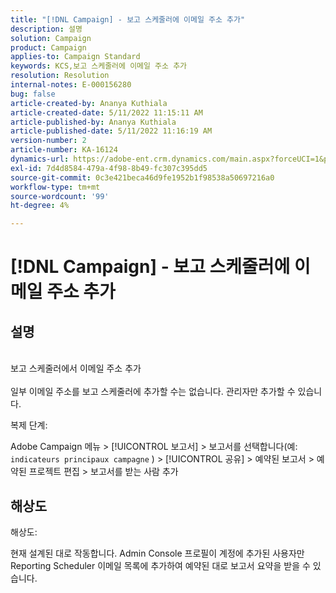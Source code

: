 ```yaml
---
title: "[!DNL Campaign] - 보고 스케줄러에 이메일 주소 추가"
description: 설명
solution: Campaign
product: Campaign
applies-to: Campaign Standard
keywords: KCS,보고 스케줄러에 이메일 주소 추가
resolution: Resolution
internal-notes: E-000156280
bug: false
article-created-by: Ananya Kuthiala
article-created-date: 5/11/2022 11:15:11 AM
article-published-by: Ananya Kuthiala
article-published-date: 5/11/2022 11:16:19 AM
version-number: 2
article-number: KA-16124
dynamics-url: https://adobe-ent.crm.dynamics.com/main.aspx?forceUCI=1&pagetype=entityrecord&etn=knowledgearticle&id=53ba3e9c-1bd1-ec11-a7b5-0022480a8e40
exl-id: 7d4d8584-479a-4f98-8b49-fc307c395dd5
source-git-commit: 0c3e421beca46d9fe1952b1f98538a50697216a0
workflow-type: tm+mt
source-wordcount: '99'
ht-degree: 4%

---
```


# [!DNL Campaign] - 보고 스케줄러에 이메일 주소 추가

## 설명

<br>보고 스케줄러에서 이메일 주소 추가<br><br>
일부 이메일 주소를 보고 스케줄러에 추가할 수는 없습니다.
관리자만 추가할 수 있습니다.

복제 단계:

Adobe Campaign 메뉴 > [!UICONTROL 보고서] > 보고서를 선택합니다(예: `indicateurs principaux campagne` ) > [!UICONTROL 공유] > 예약된 보고서 > 예약된 프로젝트 편집 > 보고서를 받는 사람 추가


## 해상도


해상도:

현재 설계된 대로 작동합니다. Admin Console 프로필이 계정에 추가된 사용자만 Reporting Scheduler 이메일 목록에 추가하여 예약된 대로 보고서 요약을 받을 수 있습니다.

